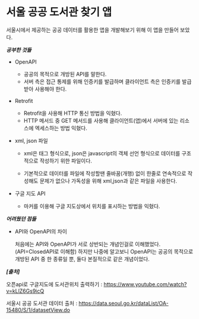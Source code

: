 # 서울 공공 도서관 찾기 앱
서울시에서 제공하는 공공 데이터를 활용한 앱을 개발해보기 위해 이 앱을 만들어 보았다.


***공부한 것들***
+ OpenAPI
  - 공공의 목적으로 개방된 API를 말한다.
  - 서버 측은 접근 통제를 위해 인증키를 발급하며 클라이언트 측은 인증키를 발급받아 사용해야 한다.

+ Retrofit
  
  - Retrofit을 사용해 HTTP 통신 방법을 익혔다.
  - HTTP 메서드 중 GET 메서드를 사용해 클라이언트(앱)에서 서버에 있는 리소스에 엑세스하는 방법 익혔다.

+ xml, json 파일

  - xml은 태그 형식으로, json은 javascript의 객체 선언 형식으로 데이터를 구조적으로 작성하기 위한 파일이다.
  
  - 기본적으로 데이터를 파일에 작성할땐 줄바꿈(개행) 없이 한줄로 연속적으로 작성해도 문제가 없으나 가독성을 위해 xml,json과 같은 파일을 사용한다.

+ 구글 지도 API
  - 마커를 이용해 구글 지도상에서 위치를 표시하는 방법을 익혔다.
 

***어려웠던 점들***
+ API와 OpenAPI의 차이
  
  처음에는 API와 OpenAPI가 서로 상반되는 개념인걸로 이해했었다.(API=ClosedAPI로 이해함)
  하지만 나중에 알고보니 OpenAPI는 공공의 목적으로 개방된 API 중 한 종류일 뿐, 둘다 본질적으로 같은 개념이었다.

  
***[출처]***

오픈api로 구글지도에 도서관위치 출력하기 : https://www.youtube.com/watch?v=kLlZ6Gs9icQ

서울시 공공 도서관 데이터 출처 : https://data.seoul.go.kr/dataList/OA-15480/S/1/datasetView.do


